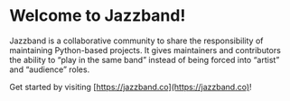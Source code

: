 # Welcome to Jazzband!

Jazzband is a collaborative community to share the responsibility of
maintaining Python-based projects. It gives maintainers and contributors
the ability to “play in the same band” instead of being forced into “artist”
and “audience” roles.

Get started by visiting [https://jazzband.co](https://jazzband.co)!
